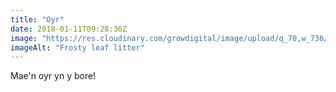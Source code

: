 ```yaml
---
title: "Oyr"
date: 2018-01-11T09:28:36Z
image: "https://res.cloudinary.com/growdigital/image/upload/q_70,w_736/v1544047203/frosty-leaves-38731558685.jpg"
imageAlt: "Frosty leaf litter"
---
```


Mae'n oyr yn y bore!
